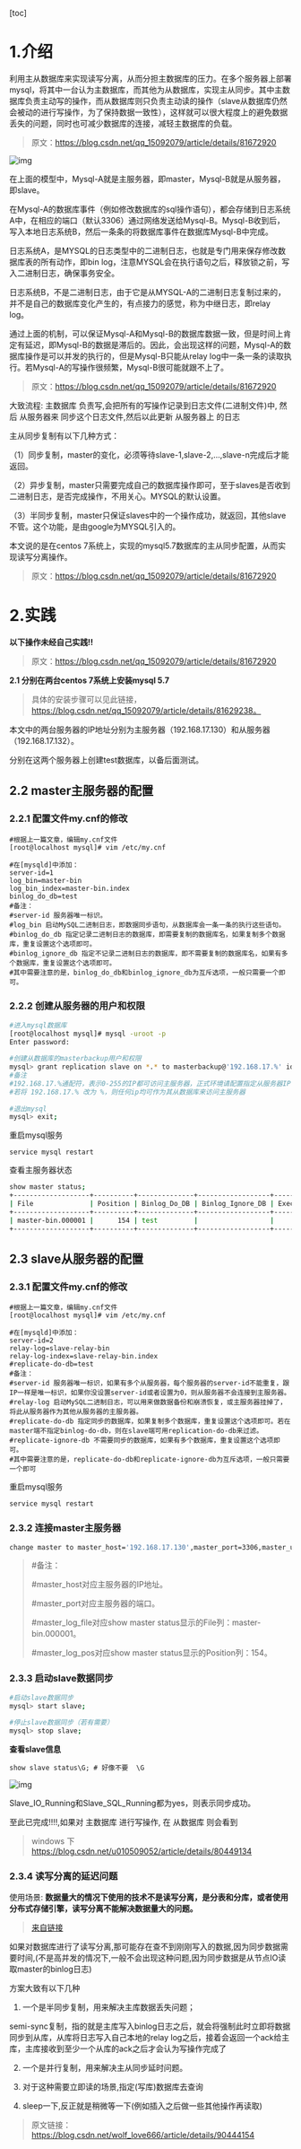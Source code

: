 [toc]

# **1.介绍**

利用主从数据库来实现读写分离，从而分担主数据库的压力。在多个服务器上部署mysql，将其中一台认为主数据库，而其他为从数据库，实现主从同步。其中主数据库负责主动写的操作，而从数据库则只负责主动读的操作（slave从数据库仍然会被动的进行写操作，为了保持数据一致性），这样就可以很大程度上的避免数据丢失的问题，同时也可减少数据库的连接，减轻主数据库的负载。

> 原文：https://blog.csdn.net/qq_15092079/article/details/81672920 

![img](F:\学习资料\个人笔记\MDImages\clipboard-1598715589192.png)

在上面的模型中，Mysql-A就是主服务器，即master，Mysql-B就是从服务器，即slave。

在Mysql-A的数据库事件（例如修改数据库的sql操作语句），都会存储到日志系统A中，在相应的端口（默认3306）通过网络发送给Mysql-B。Mysql-B收到后，写入本地日志系统B，然后一条条的将数据库事件在数据库Mysql-B中完成。

日志系统A，是MYSQL的日志类型中的二进制日志，也就是专门用来保存修改数据库表的所有动作，即bin log，注意MYSQL会在执行语句之后，释放锁之前，写入二进制日志，确保事务安全。

日志系统B，不是二进制日志，由于它是从MYSQL-A的二进制日志复制过来的，并不是自己的数据库变化产生的，有点接力的感觉，称为中继日志，即relay log。

通过上面的机制，可以保证Mysql-A和Mysql-B的数据库数据一致，但是时间上肯定有延迟，即Mysql-B的数据是滞后的。因此，会出现这样的问题，Mysql-A的数据库操作是可以并发的执行的，但是Mysql-B只能从relay log中一条一条的读取执行。若Mysql-A的写操作很频繁，Mysql-B很可能就跟不上了。

> 原文：https://blog.csdn.net/qq_15092079/article/details/81672920 

大致流程:  主数据库 负责写,会把所有的写操作记录到日志文件(二进制文件)中, 然后 从服务器来 同步这个日志文件,然后以此更新 从服务器上 的日志

主从同步复制有以下几种方式：

（1）同步复制，master的变化，必须等待slave-1,slave-2,...,slave-n完成后才能返回。

（2）异步复制，master只需要完成自己的数据库操作即可，至于slaves是否收到二进制日志，是否完成操作，不用关心。MYSQL的默认设置。

（3）半同步复制，master只保证slaves中的一个操作成功，就返回，其他slave不管。这个功能，是由google为MYSQL引入的。

本文说的是在centos 7系统上，实现的mysql5.7数据库的主从同步配置，从而实现读写分离操作。

> 原文：https://blog.csdn.net/qq_15092079/article/details/81672920 

> 

# **2.实践**

**以下操作未经自己实践!!**

> 原文：https://blog.csdn.net/qq_15092079/article/details/81672920 

**2.1 分别在两台centos 7系统上安装mysql 5.7**

> 具体的安装步骤可以见此链接，https://blog.csdn.net/qq_15092079/article/details/81629238。

本文中的两台服务器的IP地址分别为主服务器（192.168.17.130）和从服务器（192.168.17.132）。

分别在这两个服务器上创建test数据库，以备后面测试。

## **2.2 master主服务器的配置**

### **2.2.1 配置文件my.cnf的修改**

```properties
#根据上一篇文章，编辑my.cnf文件
[root@localhost mysql]# vim /etc/my.cnf
 
#在[mysqld]中添加：
server-id=1
log_bin=master-bin
log_bin_index=master-bin.index
binlog_do_db=test
#备注：
#server-id 服务器唯一标识。
#log_bin 启动MySQL二进制日志，即数据同步语句，从数据库会一条一条的执行这些语句。
#binlog_do_db 指定记录二进制日志的数据库，即需要复制的数据库名，如果复制多个数据库，重复设置这个选项即可。
#binlog_ignore_db 指定不记录二进制日志的数据库，即不需要复制的数据库名，如果有多个数据库，重复设置这个选项即可。
#其中需要注意的是，binlog_do_db和binlog_ignore_db为互斥选项，一般只需要一个即可。
```



### **2.2.2 创建从服务器的用户和权限**

```sh
#进入mysql数据库
[root@localhost mysql]# mysql -uroot -p
Enter password:
 
#创建从数据库的masterbackup用户和权限
mysql> grant replication slave on *.* to masterbackup@'192.168.17.%' identified by '123456';
#备注
#192.168.17.%通配符，表示0-255的IP都可访问主服务器，正式环境请配置指定从服务器IP
#若将 192.168.17.% 改为 %，则任何ip均可作为其从数据库来访问主服务器
 
#退出mysql
mysql> exit;
```



重启mysql服务

`service mysql restart`

查看主服务器状态

```sh
show master status;
+-------------------+----------+--------------+------------------+-------------------+
| File              | Position | Binlog_Do_DB | Binlog_Ignore_DB | Executed_Gtid_Set |
+-------------------+----------+--------------+------------------+-------------------+
| master-bin.000001 |      154 | test         |                  |                   |
+-------------------+----------+--------------+------------------+-------------------+
```



## **2.3 slave从服务器的配置**

### **2.3.1 配置文件my.cnf的修改**

```properties
#根据上一篇文章，编辑my.cnf文件
[root@localhost mysql]# vim /etc/my.cnf
 
#在[mysqld]中添加：
server-id=2
relay-log=slave-relay-bin
relay-log-index=slave-relay-bin.index
#replicate-do-db=test
#备注：
#server-id 服务器唯一标识，如果有多个从服务器，每个服务器的server-id不能重复，跟IP一样是唯一标识，如果你没设置server-id或者设置为0，则从服务器不会连接到主服务器。
#relay-log 启动MySQL二进制日志，可以用来做数据备份和崩溃恢复，或主服务器挂掉了，将此从服务器作为其他从服务器的主服务器。
#replicate-do-db 指定同步的数据库，如果复制多个数据库，重复设置这个选项即可。若在master端不指定binlog-do-db，则在slave端可用replication-do-db来过滤。
#replicate-ignore-db 不需要同步的数据库，如果有多个数据库，重复设置这个选项即可。
#其中需要注意的是，replicate-do-db和replicate-ignore-db为互斥选项，一般只需要一个即可
```



重启mysql服务

`service mysql restart`

### **2.3.2 连接master主服务器**

```sh
change master to master_host='192.168.17.130',master_port=3306,master_user='masterbackup',master_password='123456',master_log_file='master-bin.000001',master_log_pos=154;
```



> #备注：
>
> \#master_host对应主服务器的IP地址。
>
> \#master_port对应主服务器的端口。
>
> \#master_log_file对应show master status显示的File列：master-bin.000001。
>
> #master_log_pos对应show master status显示的Position列：154。

### **2.3.3 启动slave数据同步**

```sh
#启动slave数据同步
mysql> start slave;
 
#停止slave数据同步（若有需要）
mysql> stop slave;
```



**查看slave信息**

`show slave status\G; # 好像不要  \G `

![img](F:\学习资料\个人笔记\MDImages\clipboard-1598715589193.png)

Slave_IO_Running和Slave_SQL_Running都为yes，则表示同步成功。

至此已完成!!!!,如果对 主数据库 进行写操作, 在  从数据库  则会看到

> windows 下 https://blog.csdn.net/u010509052/article/details/80449134

### **2.3.4 读写分离的延迟问题**

使用场景: **数据量大的情况下使用的技术不是读写分离，是分表和分库，或者使用分布式存储引擎，读写分离不能解决数据量大的问题。**

> [来自链接](https://bbs.csdn.net/topics/393486535)

如果对数据库进行了读写分离,那可能存在查不到刚刚写入的数据,因为同步数据需要时间,(不是高并发的情况下,一般不会出现这种问题,因为同步数据是从节点IO读取master的binlog日志)

方案大致有以下几种

1.  一个是半同步复制，用来解决主库数据丢失问题；

semi-sync复制，指的就是主库写入binlog日志之后，就会将强制此时立即将数据同步到从库，从库将日志写入自己本地的relay log之后，接着会返回一个ack给主库，主库接收到至少一个从库的ack之后才会认为写操作完成了

2. 一个是并行复制，用来解决主从同步延时问题。

3. 对于这种需要立即读的场景,指定(写库)数据库去查询

4. sleep一下,反正就是稍微等一下(例如插入之后做一些其他操作再读取)

> 原文链接：https://blog.csdn.net/wolf_love666/article/details/90444154